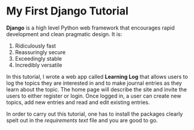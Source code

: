 #                        My First Django Tutorial

**Django** is a high level Python web framework that encourages rapid development and clean pragmatic design. It is:
1. Ridiculously fast
2. Reassuringly secure
3. Exceedingly stable
4. Incredibly versatile

In this tutorial, I wrote a web app called **Learning Log** that allows users to log the topics they are interested in and to make journal entries as they learn about the topic. The home page will describe the site and invite the users to either register or login. Once logged in, a user can create new topics, add new entries and read and edit existing entries.

In order to carry out this tutorial, one has to install the packages clearly spelt out in the *requirements text* file and you are good to go. 
